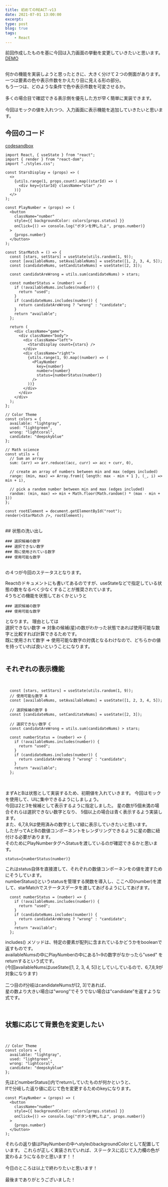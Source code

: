 ```yaml
---
title: 初めてのREACT-v13
date: 2021-07-01 13:00:00
excerpt:
type: post
blog: true
tags:
    - React
---
```



前回作成したものを基に今回は入力画面の挙動を変更していきたいと思います。
<br>
[DEMO](https://jscomplete.com/p/star-match/embed?preview=1)  
<br>

何かの機能を実装しようと思ったときに、大きく分けて２つの側面があります。  
一つは要素の色や表示件数をかえたり目に見える形の部分。  
もう一つは、どのような条件で色や表示件数を可変させるか。  
<br>
多くの場合目で確認できる表示側を優先した方が早く簡単に実装できます。  
<br>
今回はモックの値を入れつつ、入力画面に表示機能を追加していきたいと思います。

 ## 今回のコード

[codesandbox](https://codesandbox.io/s/holy-morning-dsddx?file=/src/index.tsx)

```
import React, { useState } from "react";
import { render } from "react-dom";
import "./styles.css";

const StarsDisplay = (props) => (
  <>
    {utils.range(1, props.count).map((starId) => (
      <div key={starId} className="star" />
    ))}
  </>
);

const PlayNumber = (props) => (
  <button
    className="number"
    style={{ backgroundColor: colors[props.status] }}
    onClick={() => console.log("ボタンを押したよ", props.number)}
  >
    {props.number}
  </button>
);

const StarMatch = () => {
  const [stars, setStars] = useState(utils.random(1, 9));
  const [availableNums, setAvailableNums] = useState([1, 2, 3, 4, 5]);
  const [candidateNums, setCanditateNums] = useState([2, 3]);

  const candidatAreWrong = utils.sum(candidateNums) > stars;

  const numberStatus = (number) => {
    if (!availableNums.includes(number)) {
      return "used";
    }
    if (candidateNums.includes(number)) {
      return candidatAreWrong ? "wrong" : "candidate";
    }
    return "available";
  };

  return (
    <div className="game">
      <div className="body">
        <div className="left">
          <StarsDisplay count={stars} />
        </div>
        <div className="right">
          {utils.range(1, 9).map((number) => (
            <PlayNumber
              key={number}
              number={number}
              status={numberStatus(number)}
            />
          ))}
        </div>
      </div>
    </div>
  );
};

// Color Theme
const colors = {
  available: "lightgray",
  used: "lightgreen",
  wrong: "lightcoral",
  candidate: "deepskyblue"
};

// Math science
const utils = {
  // Sum an array
  sum: (arr) => arr.reduce((acc, curr) => acc + curr, 0),

  // create an array of numbers between min and max (edges included)
  range: (min, max) => Array.from({ length: max - min + 1 }, (_, i) => min + i),

  // pick a random number between min and max (edges included)
  random: (min, max) => min + Math.floor(Math.random() * (max - min + 1))
};

const rootElement = document.getElementById("root");
render(<StarMatch />, rootElement);
```

<br>
## 状態の洗い出し
<br>

```
### 選択候補の数字
### 選択できない数字
### 既に使用されている数字
### 使用可能な数字
```

<br>
の４つが今回のステータスとなります。
<br>

Reactのドキュメントにも書いてあるのですが、useStateなどで指定している状態の数をなるべく少なくすることが推奨されています。  
4うちどの機能を状態しておくかというと

```
### 選択候補の数字
### 使用可能な数字
```

となります。
理由としては  
選択できない数字 => 対象の候補(星)の数がわかった状態であれば使用可能な数字と比較すれば計算できるためです。  
既に使用されて数字 => 使用可能な数字の対偶となるわけなので、どちらかの値を持っていれば良いということになります。  
<br>

## それぞれの表示機能
<br>

```
  const [stars, setStars] = useState(utils.random(1, 9));
  // 使用可能な数字 A
  const [availableNums, setAvailableNums] = useState([1, 2, 3, 4, 5]);

  // 選択候補の数字 B
  const [candidateNums, setCanditateNums] = useState([2, 3]);

  // 選択できない数字 C
  const candidatAreWrong = utils.sum(candidateNums) > stars;

  const numberStatus = (number) => {
    if (!availableNums.includes(number)) {
      return "used";
    }
    if (candidateNums.includes(number)) {
      return candidatAreWrong ? "wrong" : "candidate";
    }
    return "available";
  };
```
<br>
<br>
まずAとBは状態として実装するため、初期値を入れていきます。  
今回はモックを使用して、UIに集中できるようにしましょう。  
<br>
今回は2と3を候補として表示するように指定しました。  
星の数が5個未満の場合それらは選択できない数字となり、  
5個以上の場合は青く表示するよう実装します。  
<br>
また、6,7,8,9は使用済みの数字として緑に表示していきたいと思います。  
<br>
したがってAとBの数値コンポーネントをレンダリングできるように星の数に紐付ける必要があります。  
<br>
そのためにPlayNumberタグへStatusを渡しているのが確認できるかと思います。  

```
status={numberStatus(number)}
```

これはstatus自体を直接渡して、それぞれの数値コンポーネンをの値を渡すためにそうしています。  
numberStatus()というstatusを管理する関数を導入し、ここへID(number)を渡して、starMatchでステータスデータを渡してあげるようにしてあげます。  

```
  const numberStatus = (number) => {
    if (!availableNums.includes(number)) {
      return "used";
    }
    if (candidateNums.includes(number)) {
      return candidatAreWrong ? "wrong" : "candidate";
    }
    return "available";
  };
```

includes() メソッドは、特定の要素が配列に含まれているかどうかをbooleanで返すものです。  
availableNumsの中にPlayNumberの中にある1~9の数字がなかったら"used" をreturnするという式です。  
(今回availableNumsはuseState([1, 2, 3, 4, 5])としていしているので、6,7,8,9が対象になります)  
<br>
二つ目のif分岐はcandidateNumsが[2, 3]であれば、  
星の数より大きい場合は"wrong”でそうでない場合は"candidate”を返すような式です。  

<br>

## 状態に応じて背景色を変更したい

<br>

```
// Color Theme
const colors = {
  available: "lightgray",
  used: "lightgreen",
  wrong: "lightcoral",
  candidate: "deepskyblue"
};
```

先ほどnumberStatus()内でreturnしていたものが何かというと、  
Ifで分岐した返り値に応じて色を変更するためのkeyになります。  

```
const PlayNumber = (props) => (
  <button
    className="number"
    style={{ backgroundColor: colors[props.status] }}
    onClick={() => console.log("ボタンを押したよ", props.number)}
  >
    {props.number}
  </button>
);
```

それらの返り値はPlayNumberの中へstyleのbackgroundColorとして配置しています。
これらが正しく実装されていれば、ステータスに応じて入力欄の色が変わるようになるかと思います！！  
<br>
今日のところは以上で終わりたいと思います！  
<br>
最後までありがとうございました！